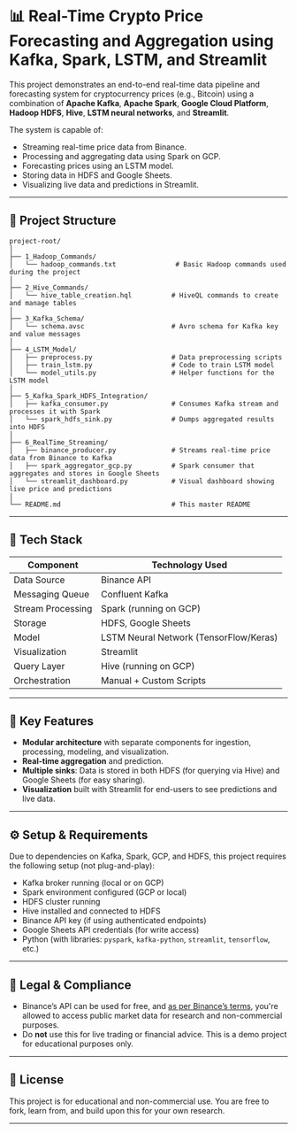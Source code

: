 # 📊 Real-Time Crypto Price Forecasting and Aggregation using Kafka, Spark, LSTM, and Streamlit

This project demonstrates an end-to-end real-time data pipeline and forecasting system for cryptocurrency prices (e.g., Bitcoin) using a combination of **Apache Kafka**, **Apache Spark**, **Google Cloud Platform**, **Hadoop HDFS**, **Hive**, **LSTM neural networks**, and **Streamlit**.

The system is capable of:
- Streaming real-time price data from Binance.
- Processing and aggregating data using Spark on GCP.
- Forecasting prices using an LSTM model.
- Storing data in HDFS and Google Sheets.
- Visualizing live data and predictions in Streamlit.

---

## 📁 Project Structure

```
project-root/
│
├── 1_Hadoop_Commands/
│   └── hadoop_commands.txt               # Basic Hadoop commands used during the project
│
├── 2_Hive_Commands/
│   └── hive_table_creation.hql          # HiveQL commands to create and manage tables
│
├── 3_Kafka_Schema/
│   └── schema.avsc                      # Avro schema for Kafka key and value messages
│
├── 4_LSTM_Model/
│   ├── preprocess.py                    # Data preprocessing scripts
│   ├── train_lstm.py                    # Code to train LSTM model
│   └── model_utils.py                   # Helper functions for the LSTM model
│
├── 5_Kafka_Spark_HDFS_Integration/
│   ├── kafka_consumer.py                # Consumes Kafka stream and processes it with Spark
│   └── spark_hdfs_sink.py               # Dumps aggregated results into HDFS
│
├── 6_RealTime_Streaming/
│   ├── binance_producer.py              # Streams real-time price data from Binance to Kafka
│   ├── spark_aggregator_gcp.py          # Spark consumer that aggregates and stores in Google Sheets
│   └── streamlit_dashboard.py           # Visual dashboard showing live price and predictions
│
└── README.md                            # This master README
```

---

## 🚀 Tech Stack

| Component               | Technology Used                   |
|------------------------|-----------------------------------|
| Data Source            | Binance API                       |
| Messaging Queue        | Confluent Kafka                   |
| Stream Processing      | Spark (running on GCP)            |
| Storage                | HDFS, Google Sheets               |
| Model                  | LSTM Neural Network (TensorFlow/Keras) |
| Visualization          | Streamlit                         |
| Query Layer            | Hive (running on GCP)                              |
| Orchestration          | Manual + Custom Scripts           |

---

## 📌 Key Features

- **Modular architecture** with separate components for ingestion, processing, modeling, and visualization.
- **Real-time aggregation** and prediction.
- **Multiple sinks**: Data is stored in both HDFS (for querying via Hive) and Google Sheets (for easy sharing).
- **Visualization** built with Streamlit for end-users to see predictions and live data.

---

## ⚙️ Setup & Requirements

Due to dependencies on Kafka, Spark, GCP, and HDFS, this project requires the following setup (not plug-and-play):

- Kafka broker running (local or on GCP)
- Spark environment configured (GCP or local)
- HDFS cluster running
- Hive installed and connected to HDFS
- Binance API key (if using authenticated endpoints)
- Google Sheets API credentials (for write access)
- Python (with libraries: `pyspark`, `kafka-python`, `streamlit`, `tensorflow`, etc.)

---

## 🔐 Legal & Compliance

- Binance’s API can be used for free, and [as per Binance’s terms](https://binance-docs.github.io/apidocs/spot/en/#general-info), you're allowed to access public market data for research and non-commercial purposes.
- Do **not** use this for live trading or financial advice. This is a demo project for educational purposes only.

---

## 📎 License

This project is for educational and non-commercial use. You are free to fork, learn from, and build upon this for your own research.

---
